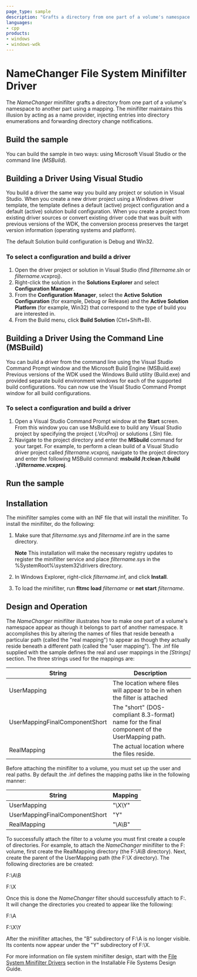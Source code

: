 ```yaml
---
page_type: sample
description: "Grafts a directory from one part of a volume's namespace to another part using a mapping."
languages:
- cpp
products:
- windows
- windows-wdk
---
```



<!---
    name: NameChanger File System Minifilter Driver
    platform: WDM
    language: cpp
    category: FileSystem
    description: Grafts a directory from one part of a volume's namespace to another part using a mapping.
    samplefwlink: http://go.microsoft.com/fwlink/p/?LinkId=617652
--->

# NameChanger File System Minifilter Driver

The *NameChanger* minifilter grafts a directory from one part of a volume's namespace to another part using a mapping. The minifilter maintains this illusion by acting as a name provider, injecting entries into directory enumerations and forwarding directory change notifications.

Build the sample
----------------

You can build the sample in two ways: using Microsoft Visual Studio or the command line (*MSBuild*).

Building a Driver Using Visual Studio
-------------------------------------

You build a driver the same way you build any project or solution in Visual Studio. When you create a new driver project using a Windows driver template, the template defines a default (active) project configuration and a default (active) solution build configuration. When you create a project from existing driver sources or convert existing driver code that was built with previous versions of the WDK, the conversion process preserves the target version information (operating systems and platform).

The default Solution build configuration is Debug and Win32.

### To select a configuration and build a driver

1.  Open the driver project or solution in Visual Studio (find *filtername*.sln or *filtername*.vcxproj).
2.  Right-click the solution in the **Solutions Explorer** and select **Configuration Manager**.
3.  From the **Configuration Manager**, select the **Active Solution Configuration** (for example, Debug or Release) and the **Active Solution Platform** (for example, Win32) that correspond to the type of build you are interested in.
4.  From the Build menu, click **Build Solution** (Ctrl+Shift+B).

Building a Driver Using the Command Line (MSBuild)
--------------------------------------------------

You can build a driver from the command line using the Visual Studio Command Prompt window and the Microsoft Build Engine (MSBuild.exe) Previous versions of the WDK used the Windows Build utility (Build.exe) and provided separate build environment windows for each of the supported build configurations. You can now use the Visual Studio Command Prompt window for all build configurations.

### To select a configuration and build a driver

1.  Open a Visual Studio Command Prompt window at the **Start** screen. From this window you can use MsBuild.exe to build any Visual Studio project by specifying the project (.VcxProj) or solutions (.Sln) file.
2.  Navigate to the project directory and enter the **MSbuild** command for your target. For example, to perform a clean build of a Visual Studio driver project called *filtername*.vcxproj, navigate to the project directory and enter the following MSBuild command: **msbuild /t:clean /t:build .\\***filtername***.vcxproj**.

Run the sample
--------------

Installation
------------

The minifilter samples come with an INF file that will install the minifilter. To install the minifilter, do the following:

1.  Make sure that *filtername*.sys and *filtername*.inf are in the same directory.

    **Note** This installation will make the necessary registry updates to register the minifilter service and place *filtername*.sys in the %SystemRoot%\\system32\\drivers directory.

2.  In Windows Explorer, right-click *filtername*.inf, and click **Install**.

3.  To load the minifilter, run **fltmc load** *filtername* or **net start** *filtername*.

Design and Operation
--------------------

The *NameChanger* minifilter illustrates how to make one part of a volume's namespace appear as though it belongs to part of another namespace. It accomplishes this by altering the names of files that reside beneath a particular path (called the "real mapping") to appear as though they actually reside beneath a different path (called the "user mapping"). The .inf file supplied with the sample defines the real and user mappings in the *[Strings]* section. The three strings used for the mappings are:

String | Description
-------|-------------
UserMapping | The location where files will appear to be in when the filter is attached
UserMappingFinalComponentShort | The "short" (DOS-compliant 8.3-format) name for the final component of the UserMapping path.
RealMapping | The actual location where the files reside.

Before attaching the minifilter to a volume, you must set up the user and real paths. By default the .inf defines the mapping paths like in the following manner:

String | Mapping
-------|--------
UserMapping | "\X\Y"
UserMappingFinalComponentShort | "Y"
RealMapping | "\A\B"

To successfully attach the filter to a volume you must first create a couple of directories. For example, to attach the *NameChanger* minifilter to the F: volume, first create the RealMapping directory (the F:\\A\\B directory). Next, create the parent of the UserMapping path (the F:\\X directory). The following directories are be created:

F:\\A\\B

F:\\X

Once this is done the *NameChanger* filter should successfully attach to F:. It will change the directories you created to appear like the following:

F:\\A

F:\\X\\Y

After the minifilter attaches, the "B" subdirectory of F:\\A is no longer visible. Its contents now appear under the "Y" subdirectory of F:\\X.

For more information on file system minifilter design, start with the [File System Minifilter Drivers](http://msdn.microsoft.com/en-us/library/windows/hardware/ff540402) section in the Installable File Systems Design Guide.